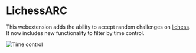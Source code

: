 # LichessARC

This webextension adds the ability to accept random challenges on [lichess](lichess.org).
It now includes new functionality to filter by time control.

![Time control](https://user-images.githubusercontent.com/85151228/120395597-1a0b0e00-c2ea-11eb-8e13-46e20489378a.PNG)

